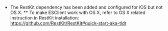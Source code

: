 * The RestKit dependency has been added and configured for iOS but not OS X.
** To make ESClient work with OS X, refer to OS X related instruction in RestKit installation: https://github.com/RestKit/RestKit#quick-start-aka-tldr


